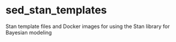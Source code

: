 # sed_stan_templates
Stan template files and Docker images for using the Stan library for Bayesian modeling
